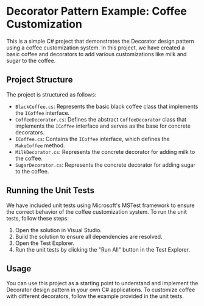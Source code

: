 # Decorator Pattern Example: Coffee Customization

This is a simple C# project that demonstrates the Decorator design pattern using a coffee customization system. In this project, we have created a basic coffee and decorators to add various customizations like milk and sugar to the coffee.

## Project Structure

The project is structured as follows:

- `BlackCoffee.cs`: Represents the basic black coffee class that implements the `ICoffee` interface.
- `CoffeeDecorator.cs`: Defines the abstract `CoffeeDecorator` class that implements the `ICoffee` interface and serves as the base for concrete decorators.
- `ICoffee.cs`: Contains the `ICoffee` interface, which defines the `MakeCoffee` method.
- `MilkDecorator.cs`: Represents the concrete decorator for adding milk to the coffee.
- `SugarDecorator.cs`: Represents the concrete decorator for adding sugar to the coffee.

## Running the Unit Tests

We have included unit tests using Microsoft's MSTest framework to ensure the correct behavior of the coffee customization system. To run the unit tests, follow these steps:

1. Open the solution in Visual Studio.
2. Build the solution to ensure all dependencies are resolved.
3. Open the Test Explorer.
4. Run the unit tests by clicking the "Run All" button in the Test Explorer.

## Usage

You can use this project as a starting point to understand and implement the Decorator design pattern in your own C# applications. To customize coffee with different decorators, follow the example provided in the unit tests.

